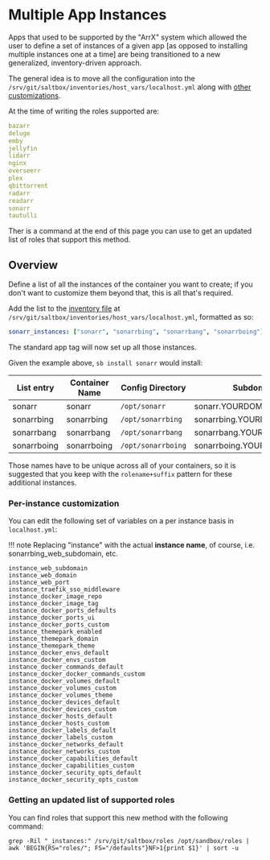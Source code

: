# Multiple App Instances

Apps that used to be supported by the "ArrX" system which allowed the user to define a set of instances of a given app [as opposed to installing multiple instances one at a time] are being transitioned to a new generalized, inventory-driven approach.

The general idea is to move all the configuration into the `/srv/git/saltbox/inventories/host_vars/localhost.yml` along with [other customizations](../saltbox/inventory/index.md).

At the time of writing the roles supported are:

```yaml
bazarr
deluge
emby
jellyfin
lidarr
nginx
overseerr
plex
qbittorrent
radarr
readarr
sonarr
tautulli
```

Ther is a command at the end of this page you can use to get an updated list of roles that support this method.

## Overview

Define a list of all the instances of the container you want to create; if you don't want to customize them beyond that, this is all that's required.

Add the list to the [inventory file](../saltbox/inventory/index.md) at `/srv/git/saltbox/inventories/host_vars/localhost.yml`, formatted as so:

``` yaml
sonarr_instances: ["sonarr", "sonarrbing", "sonarrbang", "sonarrboing"]
```

The standard app tag will now set up all those instances.

Given the example above, `sb install sonarr` would install:

| List entry    | Container Name | Config Directory   | Subdomain                    |
| ------------- | -------------- | ------------------ | ---------------------------- |
| sonarr        | sonarr         | `/opt/sonarr`      | sonarr.YOURDOMAIN.TLD        |
| sonarrbing    | sonarrbing     | `/opt/sonarrbing`  | sonarrbing.YOURDOMAIN.TLD    |
| sonarrbang    | sonarrbang     | `/opt/sonarrbang`  | sonarrbang.YOURDOMAIN.TLD    |
| sonarrboing   | sonarrboing    | `/opt/sonarrboing` | sonarrboing.YOURDOMAIN.TLD   |

Those names have to be unique across all of your containers, so it is suggested that you keep with the `rolename+suffix` pattern for these additional instances.

### Per-instance customization

You can edit the following set of variables on a per instance basis in `localhost.yml`:

!!! note
    Replacing "instance" with the actual **instance name**, of course, i.e. sonarrbing_web_subdomain, etc.

```text
instance_web_subdomain
instance_web_domain
instance_web_port
instance_traefik_sso_middleware
instance_docker_image_repo
instance_docker_image_tag
instance_docker_ports_defaults
instance_docker_ports_ui
instance_docker_ports_custom
instance_themepark_enabled
instance_themepark_domain
instance_themepark_theme
instance_docker_envs_default
instance_docker_envs_custom
instance_docker_commands_default
instance_docker_docker_commands_custom
instance_docker_volumes_default
instance_docker_volumes_custom
instance_docker_volumes_theme
instance_docker_devices_default
instance_docker_devices_custom
instance_docker_hosts_default
instance_docker_hosts_custom
instance_docker_labels_default
instance_docker_labels_custom
instance_docker_networks_default
instance_docker_networks_custom
instance_docker_capabilities_default
instance_docker_capabilities_custom
instance_docker_security_opts_default
instance_docker_security_opts_custom
```

### Getting an updated list of supported roles

You can find roles that support this new method with the following command:

```shell
grep -Ril "_instances:" /srv/git/saltbox/roles /opt/sandbox/roles | awk 'BEGIN{RS="roles/"; FS="/defaults"}NF>1{print $1}' | sort -u
```
